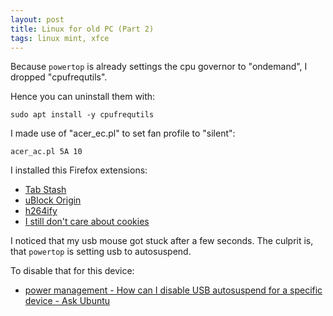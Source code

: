 ```yaml
---
layout: post
title: Linux for old PC (Part 2)
tags: linux mint, xfce
---
```


Because `powertop` is already settings the cpu governor to "ondemand", I dropped "cpufrequtils".

Hence you can uninstall them with:

```
sudo apt install -y cpufrequtils
```

I made use of "acer_ec.pl" to set fan profile to "silent":

```
acer_ac.pl 5A 10
```

I installed this Firefox extensions:

 - [Tab Stash](https://addons.mozilla.org/en-US/firefox/addon/tab-stash/)
 - [uBlock Origin](https://addons.mozilla.org/en-US/firefox/addon/ublock-origin/)
 - [h264ify](https://addons.mozilla.org/en-US/firefox/addon/h264ify/)
 - [I still don't care about cookies](https://addons.mozilla.org/en-US/firefox/addon/istilldontcareaboutcookies/)

I noticed that my usb mouse got stuck after a few seconds. The culprit is, that `powertop` is setting usb to autosuspend.

To disable that for this device:

 - [power management - How can I disable USB autosuspend for a specific device - Ask Ubuntu](https://askubuntu.com/questions/185274/how-can-i-disable-usb-autosuspend-for-a-specific-device/525916#525916)
